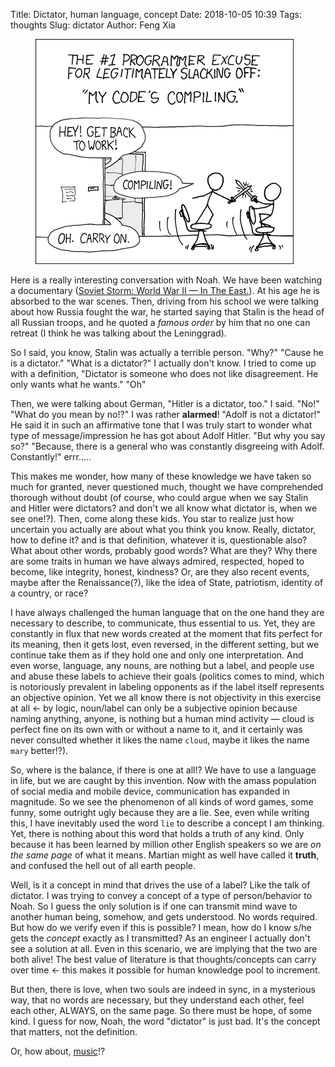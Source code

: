 Title: Dictator, human language, concept
Date: 2018-10-05 10:39
Tags: thoughts
Slug: dictator
Author: Feng Xia

<figure class="col l6 m6 s12">
  <img src="/images/hahn.png"/>
</figure>

Here is a really interesting conversation with Noah. We have been
watching a documentary ([Soviet Storm: World War II — In The
East.][1]). At his age he is absorbed to the war scenes. Then, driving
from his school we were talking about how Russia fought the war, he
started saying that Stalin is the head of all Russian troops, and he
quoted a _famous order_ by him that no one can retreat (I think he was
talking about the Leninggrad).

So I said, you know, Stalin was actually a terrible person. "Why?"
"Cause he is a dictator." "What is a dictator?" I actually don't
know. I tried to come up with a definition, "Dictator is someone who
does not like disagreement. He only wants what he wants." "Oh"

Then, we were talking about German, "Hitler is a dictator, too." I
said. "No!" "What do you mean by no!?" I was rather **alarmed**!
"Adolf is not a dictator!" He said it in such an affirmative tone that
I was truly start to wonder what type of message/impression he has got
about Adolf Hitler. "But why you say so?" "Because, there is a general
who was constantly disgreeing with Adolf. Constantly!" errr.....

This makes me wonder, how many of these knowledge we have taken so
much for granted, never questioned much, thought we have comprehended
thorough without doubt (of course, who could argue when we say Stalin
and Hitler were dictators? and don't we all know what dictator is,
when we see one!?). Then, come along these kids. You star to realize
just how uncertain you actually are about what you think you
know. Really, dictator, how to define it? and is that definition,
whatever it is, questionable also? What about other words, probably
good words? What are they? Why there are some traits in human we have
always admired, respected, hoped to become, like integrity, honest,
kindness? Or, are they also recent events, maybe after the
Renaissance(?), like the idea of State, patriotism, identity of a
country, or race? 

I have always challenged the human language that on the one hand they
are necessary to describe, to communicate, thus essential to us. Yet,
they are constantly in flux that new words created at the moment that
fits perfect for its meaning, then it gets lost, even reversed, in the
different setting, but we continue take them as if they hold one and
only one interpretation. And even worse, language, any nouns, are
nothing but a label, and people use and abuse these labels to achieve
their goals (politics comes to mind, which is notoriously prevalent in
labeling opponents as if the label itself represents an objective
opinion. Yet we all know there is not objectivity in this exercise at
all &larr; by logic, noun/label can only be a subjective opinion
because naming anything, anyone, is nothing but a human mind
activity &mdash; cloud is perfect fine on its own with or without a
name to it, and it certainly was never consulted whether it likes the
name `cloud`, maybe it likes the name `mary` better!?).

So, where is the balance, if there is one at all!? We have to use a
language in life, but we are caught by this invention. Now with the
amass population of social media and mobile device, communication has
expanded in magnitude. So we see the phenomenon of all kinds of word
games, some funny, some outright ugly because they are a lie. See,
even while writing this, I have inevitably used the word `lie` to
describe a concept I am thinking. Yet, there is nothing about this
word that holds a truth of any kind. Only because it has been learned
by million other English speakers so we are _on the same page_ of what
it means. Martian might as well have called it **truth**, and confused
the hell out of all earth people.

Well, is it a concept in mind that drives the use of a label? Like the
talk of dictator. I was trying to convey a concept of a type of
person/behavior to Noah. So I guess the only solution is if one can
transmit mind wave to another human being, somehow, and gets
understood. No words required. But how do we verify even if this is
possible? I mean, how do I know s/he gets the _concept_ exactly as I
transmitted? As an engineer I actually don't see a solution at
all. Even in this scenario, we are implying that the two are both
alive! The best value of literature is that thoughts/concepts can
carry over time &larr; this makes it possible for human knowledge pool
to increment.

But then, there is love, when two souls are indeed in sync, in a
mysterious way, that no words are necessary, but they understand each
other, feel each other, ALWAYS, on the same page. So there must be
hope, of some kind. I guess for now, Noah, the word "dictator" is just
bad. It's the concept that matters, not the definition.

Or, how about, [music][2]!?

[1]: https://www.youtube.com/watch?v=JhXKlYnSWjA
[2]: https://www.youtube.com/watch?v=o1dBg__wsuo
